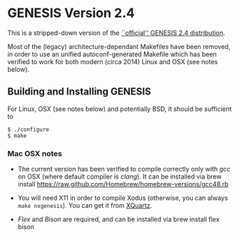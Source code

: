 GENESIS Version 2.4
===================

This is a stripped-down version of the [``official'' GENESIS 2.4
distribution](https://github.com/borismarin/genesis2.4gamma). 

Most of the (legacy) architecture-dependant Makefiles have been
removed, in order to use an unified autoconf-generated Makefile which
has been verified to work for both modern (circa 2014) Linux and OSX
(see notes below).


Building and Installing GENESIS
-------------------------------

For Linux, OSX (see notes below) and potentially BSD, it should be
sufficient to 

    $ ./configure
    $ make



### Mac OSX notes

- The current version has been verified to compile correctly only with
_gcc_ on OSX (where default compiler is _clang_). It can be installed
via 
        brew install https://raw.github.com/Homebrew/homebrew-versions/gcc48.rb

- You will need X11 in order to compile Xodus (otherwise,
you can always ```make nxgenesis```). You can get it from
[XQuartz](http://xquartz.macosforge.org/landing/).

- _Flex_ and _Bison_ are required, and can be installed via
        brew install flex bison
   




